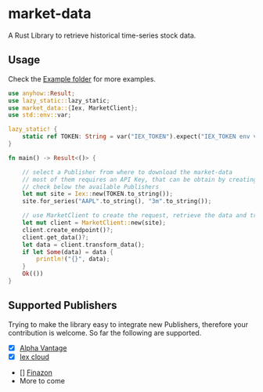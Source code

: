 # market-data
A Rust Library to retrieve historical time-series stock data. 

## Usage

Check the [Example folder](https://github.com/danrusei/market-data/tree/master/examples) for more examples.

```rust
use anyhow::Result;
use lazy_static::lazy_static;
use market_data::{Iex, MarketClient};
use std::env::var;

lazy_static! {
    static ref TOKEN: String = var("IEX_TOKEN").expect("IEX_TOKEN env variable is required");
}

fn main() -> Result<()> {

    // select a Publisher from where to download the market-data
    // most of them requires an API Key, that can be obtain by creating an account
    // check below the available Publishers
    let mut site = Iex::new(TOKEN.to_string());
    site.for_series("AAPL".to_string(), "3m".to_string());

    // use MarketClient to create the request, retrieve the data and transform into MarketData struct
    let mut client = MarketClient::new(site);
    client.create_endpoint()?;
    client.get_data()?;
    let data = client.transform_data();
    if let Some(data) = data {
        println!("{}", data);
    }
    Ok(())
}

```

## Supported Publishers

Trying to make the library easy to integrate new Publishers, therefore your contribution is welcome.
So far the following are supported.

* [x] [Alpha Vantage](https://www.alphavantage.co/documentation/)
* [x] [Iex cloud](https://iexcloud.io/docs/api/#rest-how-to)
* [] [Finazon](https://finazon.io/docs/api/latest#)
* More to come

